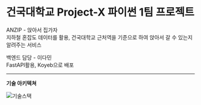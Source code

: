 # 건국대학교 Project-X 파이썬 1팀 프로젝트
ANZIP - 앉아서 집가자  
지하철 혼잡도 데이터를 활용, 건국대학교 근처역을 기준으로 하여 앉아서 갈 수 있는지 알려주는 서비스

백엔드 담당 - 이다민  
FastAPI활용, Koyeb으로 배포

----

**기술 아키텍쳐**  

![기술스택](https://github.com/devDavidLee/ANZIP_API/assets/42320180/75774f6d-8a2e-474a-8af1-c88111a6688a)

